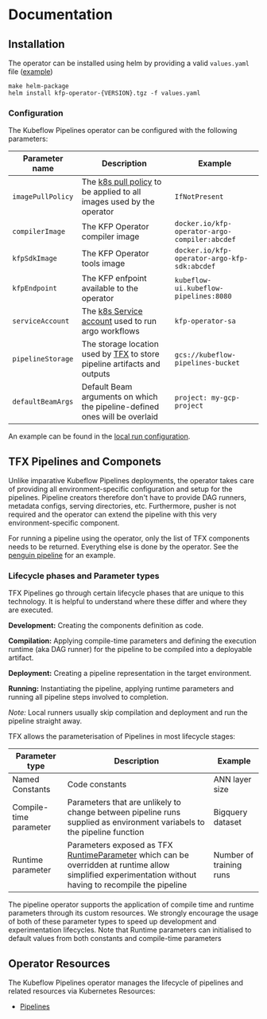 # Documentation

## Installation
The operator can be installed using helm by providing a valid `values.yaml` file ([example](../config/helm/kfp-operator/test/values.yaml))

```
make helm-package
helm install kfp-operator-{VERSION}.tgz -f values.yaml
```

### Configuration

The Kubeflow Pipelines operator can be configured with the following parameters:

| Parameter name | Description | Example |
| --- | --- | --- |
| `imagePullPolicy` | The [k8s pull policy](https://kubernetes.io/docs/concepts/containers/images/#image-pull-policy) to be applied to all images used by the operator | `IfNotPresent` |
| `compilerImage` | The KFP Operator compiler image | `docker.io/kfp-operator-argo-compiler:abcdef` |
| `kfpSdkImage` | The KFP Operator tools image | `docker.io/kfp-operator-argo-kfp-sdk:abcdef` |
| `kfpEndpoint` | The KFP enfpoint available to the operator | `kubeflow-ui.kubeflow-pipelines:8080` |
| `serviceAccount` | The [k8s Service account](https://kubernetes.io/docs/tasks/configure-pod-container/configure-service-account/) used to run argo workflows | `kfp-operator-sa` |
| `pipelineStorage` | The storage location used by [TFX](https://www.tensorflow.org/tfx/guide/build_tfx_pipeline) to store pipeline artifacts and outputs | `gcs://kubeflow-pipelines-bucket` |
| `defaultBeamArgs` | Default Beam arguments on which the pipeline-defined ones will be overlaid | `project: my-gcp-project` |

An example can be found in the [local run configuration](../config/manager/controller_manager_config.yaml).


## TFX Pipelines and Componets

Unlike imparative Kubeflow Pipelines deployments, the operator takes care of providing all environment-specific configuration and setup for the pipelines. Pipeline creators therefore don't have to provide DAG runners, metadata configs, serving directories, etc. Furthermore, pusher is not required and the operator can extend the pipeline with this very environment-specific component.

For running a pipeline using the operator, only the list of TFX components needs to be returned. Everything else is done by the operator. See the [penguin pipeline](../quickstart/penguin_pipeline/pipeline.py) for an example.

### Lifecycle phases and Parameter types

TFX Pipelines go through certain lifecycle phases that are unique to this technology. It is helpful to understand where these differ and where they are executed.

**Development:** Creating the components definition as code.

**Compilation:** Applying compile-time parameters and defining the execution runtime (aka DAG runner) for the pipeline to be compiled into a deployable artifact.

**Deployment:** Creating a pipeline representation in the target environment.

**Running:** Instantiating the pipeline, applying runtime parameters and running all pipeline steps involved to completion.

*Note:* Local runners usually skip compilation and deployment and run the pipeline straight away.

TFX allows the parameterisation of Pipelines in most lifecycle stages:

| Parameter type | Description | Example |
| --- | --- | --- |
| Named Constants | Code constants | ANN layer size |
| Compile-time parameter | Parameters that are unlikely to change between pipeline runs supplied as environment variabels to the pipeline function | Bigquery dataset |
| Runtime parameter | Parameters exposed as TFX [RuntimeParameter](https://www.tensorflow.org/tfx/api_docs/python/tfx/v1/dsl/experimental/RuntimeParameter?hl=en) which can be overridden at runtime allow simplified experimentation without having to recompile the pipeline | Number of training runs |

The pipeline operator supports the application of compile time and runtime parameters through its custom resources. We strongly encourage the usage of both of these parameter types to speed up development and experimentation lifecycles. Note that Runtime parameters can initialised to default values from both constants and compile-time parameters

## Operator Resources

The Kubeflow Pipelines operator manages the lifecycle of pipelines and related resources via Kubernetes Resources:

- [Pipelines](pipelines.md)